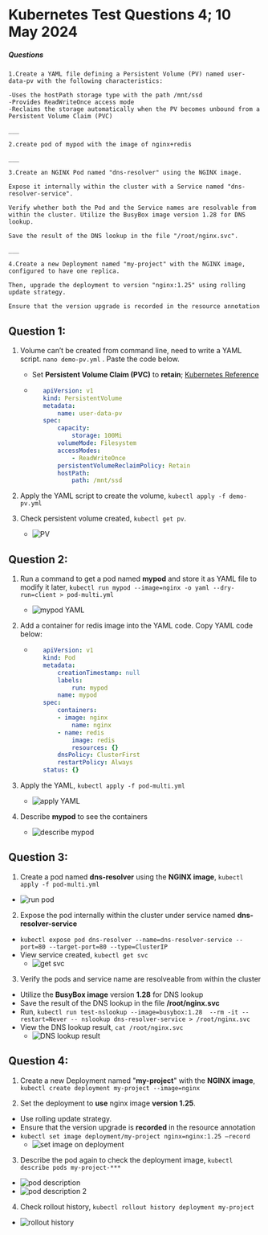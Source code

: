 # Kubernetes Test Questions 4; 10 May 2024

##### Questions
```
1.Create a YAML file defining a Persistent Volume (PV) named user-data-pv with the following characteristics:

-Uses the hostPath storage type with the path /mnt/ssd
-Provides ReadWriteOnce access mode
-Reclaims the storage automatically when the PV becomes unbound from a Persistent Volume Claim (PVC)

___

2.create pod of mypod with the image of nginx+redis

___

3.Create an NGINX Pod named "dns-resolver" using the NGINX image. 

Expose it internally within the cluster with a Service named "dns-resolver-service". 

Verify whether both the Pod and the Service names are resolvable from within the cluster. Utilize the BusyBox image version 1.28 for DNS lookup. 

Save the result of the DNS lookup in the file "/root/nginx.svc".

___

4.Create a new Deployment named "my-project" with the NGINX image, configured to have one replica. 

Then, upgrade the deployment to version "nginx:1.25" using rolling update strategy. 

Ensure that the version upgrade is recorded in the resource annotation
```

## Question 1:
1. Volume can’t be created from command line, need to write a YAML script. `nano demo-pv.yml` . Paste the code below.
   * Set **Persistent Volume Claim (PVC)** to **retain**; [Kubernetes Reference](https://kubernetes.io/docs/concepts/storage/persistent-volumes/#persistent-volume-using-a-raw-block-volume)
   * ```yaml
        apiVersion: v1
        kind: PersistentVolume
        metadata:
            name: user-data-pv
        spec:
            capacity:
                storage: 100Mi
            volumeMode: Filesystem
            accessModes:
                - ReadWriteOnce
            persistentVolumeReclaimPolicy: Retain
            hostPath:
                path: /mnt/ssd
      ```

2.	Apply the YAML script to create the volume, `kubectl apply -f demo-pv.yml`

3. Check persistent volume created, `kubectl get pv`.
   * ![PV](Pictures/1.png)


## Question 2:
1. Run a command to get a pod named **mypod** and store it as YAML file to modify it later, `kubectl run mypod --image=nginx -o yaml --dry-run=client > pod-multi.yml`
   * ![mypod YAML](Pictures/2.png)

2. Add a container for redis image into the YAML code. Copy YAML code below:
   * ```yaml
        apiVersion: v1
        kind: Pod
        metadata:
            creationTimestamp: null
            labels:
                run: mypod
            name: mypod
        spec:
            containers:
            - image: nginx
                name: nginx
            - name: redis
                image: redis
                resources: {}
            dnsPolicy: ClusterFirst
            restartPolicy: Always
        status: {}
      ```
3. Apply the YAML, `kubectl apply -f pod-multi.yml`
   * ![apply YAML](Pictures/3.png)

4. Describe **mypod** to see the containers
   * ![describe mypod](Pictures/4.png)


## Question 3:
1. Create a pod named **dns-resolver** using the **NGINX image**, `kubectl apply -f pod-multi.yml`
  * ![run pod](Pictures/5.png)

2. Expose the pod internally within the cluster under service named **dns-resolver-service**
  * `kubectl expose pod dns-resolver --name=dns-resolver-service --port=80 --target-port=80 --type=ClusterIP` 
  * View service created, `kubectl get svc`
    * ![get svc](Pictures/6.png)

3. Verify the pods and service name are resolveable from within the cluster
  * Utilize the **BusyBox image** version **1.28** for DNS lookup  
  * Save the result of the DNS lookup in the file **/root/nginx.svc**
  * Run, `kubectl run test-nslookup --image=busybox:1.28  --rm -it --restart=Never -- nslookup dns-resolver-service > /root/nginx.svc `
  * View the DNS lookup result, `cat /root/nginx.svc`
    * ![DNS lookup result](Pictures/7.png)


## Question 4:
1. Create a new Deployment named "**my-project**" with the **NGINX image**, `kubectl create deployment my-project --image=nginx`

2. Set the deployment to **use** nginx image **version 1.25**.
  * Use rolling update strategy. 
  * Ensure that the version upgrade is **recorded** in the resource annotation
  * `kubectl set image deployment/my-project nginx=nginx:1.25 –record`
    * ![set image on deployment](Pictures/8.png)

3. Describe the pod again to check the deployment image, `kubectl describe pods my-project-***`
  * ![pod description](Pictures/9.png)
  * ![pod description 2](Pictures/10.png)

4. Check rollout history, `kubectl rollout history deployment my-project`
  * ![rollout history](Pictures/11.png)